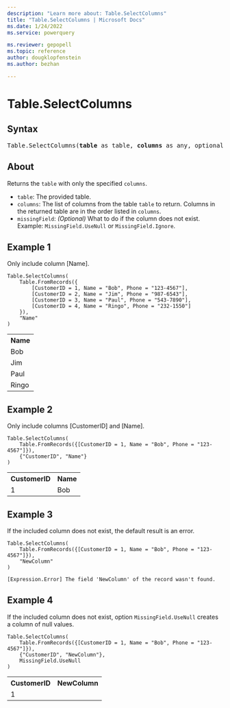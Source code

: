 ```yaml
---
description: "Learn more about: Table.SelectColumns"
title: "Table.SelectColumns | Microsoft Docs"
ms.date: 1/24/2022
ms.service: powerquery

ms.reviewer: gepopell
ms.topic: reference
author: dougklopfenstein
ms.author: bezhan

---
```

# Table.SelectColumns

## Syntax

<pre>
Table.SelectColumns(<b>table</b> as table, <b>columns</b> as any, optional <b>missingField</b> as nullable number) as table
</pre>
  
## About

Returns the `table` with only the specified `columns`.

* `table`: The provided table.
* `columns`: The list of columns from the table `table` to return. Columns in the returned table are in the order listed in `columns`.
* `missingField`: *(Optional)* What to do if the column does not exist. Example: `MissingField.UseNull` or `MissingField.Ignore`.

## Example 1

Only include column [Name].

```powerquery-m
Table.SelectColumns(
    Table.FromRecords({
        [CustomerID = 1, Name = "Bob", Phone = "123-4567"],
        [CustomerID = 2, Name = "Jim", Phone = "987-6543"],
        [CustomerID = 3, Name = "Paul", Phone = "543-7890"],
        [CustomerID = 4, Name = "Ringo", Phone = "232-1550"]
    }),
    "Name"
)
```

<table> <tr> <th>Name</th> </tr> <tr> <td>Bob</td> </tr> <tr> <td>Jim</td> </tr> <tr> <td>Paul</td> </tr> <tr> <td>Ringo</td> </tr> </table>

## Example 2

Only include columns [CustomerID] and [Name].

```powerquery-m
Table.SelectColumns(
    Table.FromRecords({[CustomerID = 1, Name = "Bob", Phone = "123-4567"]}),
    {"CustomerID", "Name"}
)
```

<table> <tr> <th>CustomerID</th> <th>Name</th> </tr> <tr> <td>1</td> <td>Bob</td> </tr> </table>

## Example 3

If the included column does not exist, the default result is an error.

```powerquery-m
Table.SelectColumns(
    Table.FromRecords({[CustomerID = 1, Name = "Bob", Phone = "123-4567"]}),
    "NewColumn"
)
```

`[Expression.Error] The field 'NewColumn' of the record wasn't found.`

## Example 4

If the included column does not exist, option `MissingField.UseNull` creates a column of null values.

```powerquery-m
Table.SelectColumns(
    Table.FromRecords({[CustomerID = 1, Name = "Bob", Phone = "123-4567"]}),
    {"CustomerID", "NewColumn"},
    MissingField.UseNull
)
```

<table> <tr> <th>CustomerID</th> <th>NewColumn</th> </tr> <tr> <td>1</td> <td></td> </tr> </table>
